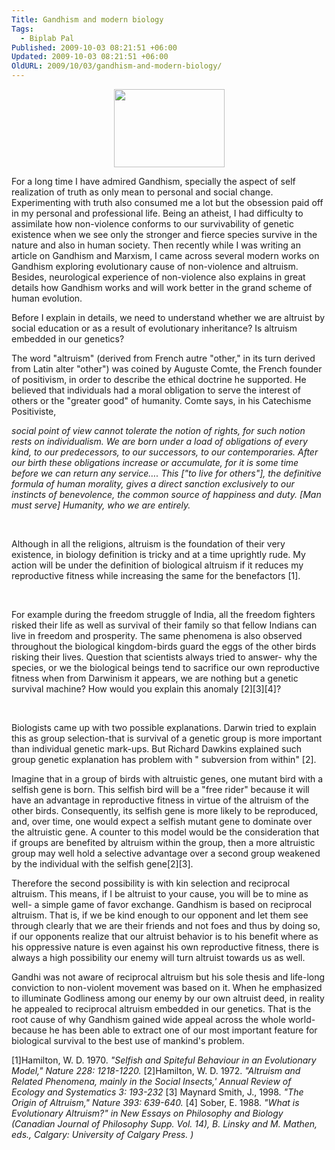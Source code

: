 ```yaml
---
Title: Gandhism and modern biology
Tags:
  - Biplab Pal
Published: 2009-10-03 08:21:51 +06:00
Updated: 2009-10-03 08:21:51 +06:00
OldURL: 2009/10/03/gandhism-and-modern-biology/
---
```


<a href="https://theosophywatch.files.wordpress.com/2009/08/dna_thmb.jpg"><img style="text-align: center; margin: 0px auto 10px; width: 177px; display: block; height: 125px; cursor: hand;" src="https://theosophywatch.files.wordpress.com/2009/08/dna_thmb.jpg" border="0" alt="" /></a>
<div>For a long time I have admired Gandhism, specially the aspect of self realization of truth as only mean to personal and social change. Experimenting with truth also consumed me a lot but the obsession paid off in my personal and professional life. Being an atheist, I had difficulty to assimilate how non-violence conforms to our survivability of genetic existence when we see only the stronger and fierce species survive in the nature and also in human society. Then recently while I was writing an article on Gandhism and Marxism, I came across several modern works on Gandhism exploring evolutionary cause of non-violence and altruism. Besides, neurological experience of non-violence also explains in great details how Gandhism works and will work better in the grand scheme of human evolution.

Before I explain in details, we need to understand whether we are altruist by social education or as a result of evolutionary inheritance? Is altruism embedded in our genetics?

The word "altruism" (derived from French autre "other," in its turn derived from Latin alter "other") was coined by Auguste Comte, the French founder of positivism, in order to describe the ethical doctrine he supported. He believed that individuals had a moral obligation to serve the interest of others or the "greater good" of humanity. Comte says, in his Catechisme Positiviste,

<em>social point of view cannot tolerate the notion of rights, for such notion rests on individualism. We are born under a load of obligations of every kind, to our predecessors, to our successors, to our contemporaries. After our birth these obligations increase or accumulate, for it is some time before we can return any service…. This ["to live for others"], the definitive formula of human morality, gives a direct sanction exclusively to our instincts of benevolence, the common source of happiness and duty. [Man must serve] Humanity, who we are entirely.</em></div>
 

<em></em>Although in all the religions, altruism is the foundation of their very existence, in biology definition is tricky and at a time uprightly rude. My action will be under the definition of biological altruism if it reduces my reproductive fitness while increasing the same for the benefactors [1].

 

For example during the freedom struggle of India, all the freedom fighters risked their life as well as survival of their family so that fellow Indians can live in freedom and prosperity. The same phenomena is also observed throughout the biological kingdom-birds guard the eggs of the other birds risking their lives. Question that scientists always tried to answer- why the species, or we the biological beings tend to sacrifice our own reproductive fitness when from Darwinism it appears, we are nothing but a genetic survival machine? How would you explain this anomaly [2][3][4]?

 

Biologists came up with two possible explanations. Darwin tried to explain this as group selection-that is survival of a genetic group is more important than individual genetic mark-ups. But Richard Dawkins explained such group genetic explanation has problem with " subversion from within" [2].

Imagine that in a group of birds with altruistic genes, one mutant bird with a selfish gene is born. This selfish bird will be a "free rider" because it will have an advantage in reproductive fitness in virtue of the altruism of the other birds. Consequently, its selfish gene is more likely to be reproduced, and, over time, one would expect a selfish mutant gene to dominate over the altruistic gene. A counter to this model would be the consideration that if groups are benefited by altruism within the group, then a more altruistic group may well hold a selective advantage over a second group weakened by the individual with the selfish gene[2][3].

Therefore the second possibility is with kin selection and reciprocal altruism. This means, if I be altruist to your cause, you will be to mine as well- a simple game of favor exchange. Gandhism is based on reciprocal altruism. That is, if we be kind enough to our opponent and let them see through clearly that we are their friends and not foes and thus by doing so, if our opponents realize that our altruist behavior is to his benefit where as his oppressive nature is even against his own reproductive fitness, there is always a high possibility our enemy will turn altruist towards us as well.
<div>Gandhi was not aware of reciprocal altruism but his sole thesis and life-long conviction to non-violent movement was based on it. When he emphasized to illuminate Godliness among our enemy by our own altruist deed, in reality he appealed to reciprocal altruism embedded in our genetics. That is the root cause of why Gandhism gained wide appeal across the whole world-because he has been able to extract one of our most important feature for biological survival to the best use of mankind's problem.

[1]Hamilton, W. D. 1970.<em> "Selfish and Spiteful Behaviour in an Evolutionary Model," Nature 228: 1218-1220.
</em>[2]Hamilton, W. D. 1972.<em> "Altruism and Related Phenomena, mainly in the Social Insects,' Annual Review of Ecology and Systematics 3: 193-232
</em>[3] Maynard Smith, J., 1998.<em> "The Origin of Altruism," Nature 393: 639-640.
</em>[4] Sober, E. 1988. <em>"What is Evolutionary Altruism?" in New Essays on Philosophy and Biology (Canadian Journal of Philosophy Supp. Vol. 14), B. Linsky and M. Mathen, eds., Calgary: University of Calgary Press. )
</em></div>
